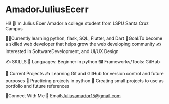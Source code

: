 # AmadorJuliusEcerr
Hi! 👦I'm Julius Ecer Amador a college student from LSPU Santa Cruz Campus

👨‍💻Currently learning python, flask, SQL, Flutter, and Dart
🎯Goal:To become a skilled web developer that helps grow the web developing community 
✍️ Interested in SoftwareDevelopment, and UI/UX Design

✍️ SKILLS
📖 Languages: Beginner in python 
🖼️ Frameworks/Tools: GitHub

 🚧 Current Projects
 ✍️ Learning Git and GitHub for version control and future purposes
 🔨 Practicing projects in python
 📝 Creating small projects to use as portfolio and future references

 🔎Connect With Me
  📧 Email:Juliusamador15@gmail.com
